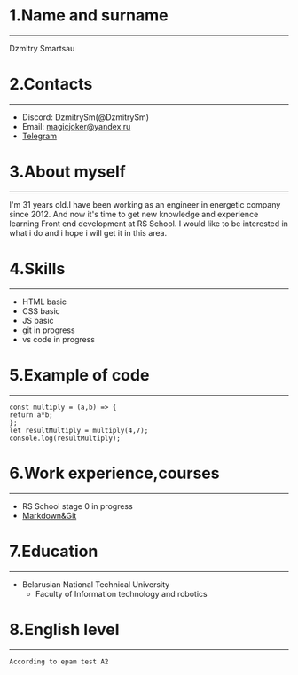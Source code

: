 # 1.Name and surname
***
 Dzmitry Smartsau

# 2.Contacts
***
* Discord: DzmitrySm(@DzmitrySm)
* Email: magicjoker@yandex.ru
* [Telegram](https://t.me/dzmitrysm)

# 3.About myself
***
I'm 31 years old.I have been working as an engineer in energetic company since 2012.
And now it's time to get new knowledge and experience learning Front end development at
RS School. I would like to be interested in what i do and i hope i will get it in this area.
   
# 4.Skills
***
* HTML basic
* CSS basic
* JS basic
* git in progress
* vs code in progress

# 5.Example of code
***
```
const multiply = (a,b) => {
return a*b;
};
let resultMultiply = multiply(4,7);
console.log(resultMultiply);
```
# 6.Work experience,courses
***
* RS School stage 0 in progress
* [Markdown&Git](https://dzmitrysm.github.io/rsschool-cv/cv)   

# 7.Education
***
* Belarusian National Technical University
    * Faculty of Information technology and robotics 
    
# 8.English level
***
    According to epam test A2